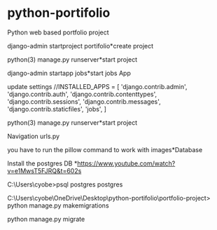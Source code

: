 # python-portifolio
Python web based portfolio project

django-admin startproject portifolio*create project

python(3) manage.py runserver*start project

django-admin startapp jobs*start jobs App

update settings
//INSTALLED_APPS = [
    'django.contrib.admin',
    'django.contrib.auth',
    'django.contrib.contenttypes',
    'django.contrib.sessions',
    'django.contrib.messages',
    'django.contrib.staticfiles',
    'jobs',
]

python(3) manage.py runserver*start project

Navigation urls.py

you have to run the pillow command to work with images*Database

Install the postgres DB *https://www.youtube.com/watch?v=e1MwsT5FJRQ&t=602s

C:\Users\cyobe>psql postgres postgres

C:\Users\cyobe\OneDrive\Desktop\python-portifolio\portfolio-project> python manage.py makemigrations

 python manage.py migrate